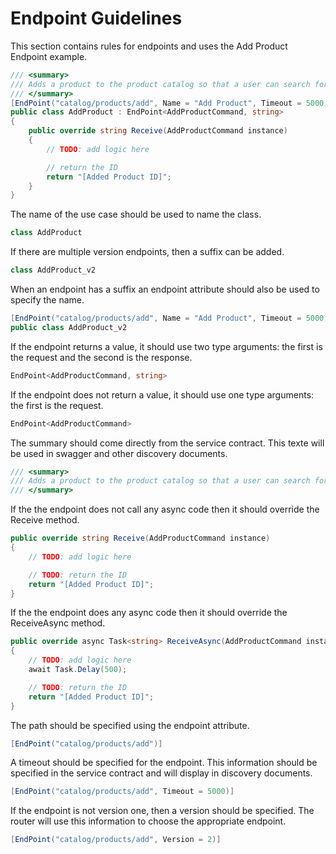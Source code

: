 # Endpoint Guidelines

This section contains rules for endpoints and uses the Add Product Endpoint example.

```csharp
/// <summary>
/// Adds a product to the product catalog so that a user can search for it and it can be added to a cart, purchased and/or shipped.
/// </summary>
[EndPoint("catalog/products/add", Name = "Add Product", Timeout = 5000, Version = 1)]
public class AddProduct : EndPoint<AddProductCommand, string>
{
    public override string Receive(AddProductCommand instance)
    {
        // TODO: add logic here

        // return the ID
        return "[Added Product ID]";
    }
}
```

The name of the use case should be used to name the class.
```csharp
class AddProduct
```
If there are multiple version endpoints, then a suffix can be added.
```csharp
class AddProduct_v2
```
When an endpoint has a suffix an endpoint attribute should also be used to specify the name.
```csharp
[EndPoint("catalog/products/add", Name = "Add Product", Timeout = 5000, Version = 1)]
public class AddProduct_v2
```
If the endpoint returns a value, it should use two type arguments: the first is the request and the 
second is the response.
```csharp
EndPoint<AddProductCommand, string>
```
If the endpoint does not return a value, it should use one type arguments: the first is the request.
```csharp
EndPoint<AddProductCommand>
```
The summary should come directly from the service contract.  This texte will be used in swagger and other discovery documents.
```csharp
/// <summary>
/// Adds a product to the product catalog so that a user can search for it and it can be added to a cart, purchased and/or shipped.
/// </summary>
```
If the the endpoint does not call any async code then it should override the Receive method.
```csharp
public override string Receive(AddProductCommand instance)
{
    // TODO: add logic here

    // TODO: return the ID
    return "[Added Product ID]";
}
```
If the the endpoint does any async code then it should override the ReceiveAsync method.
```csharp
public override async Task<string> ReceiveAsync(AddProductCommand instance)
{
    // TODO: add logic here
    await Task.Delay(500);

    // TODO: return the ID
    return "[Added Product ID]";
}
```
The path should be specified using the endpoint attribute.
```csharp
[EndPoint("catalog/products/add")]
```
A timeout should be specified for the endpoint.  This information should be specified in the service contract
and will display in discovery documents.
```csharp
[EndPoint("catalog/products/add", Timeout = 5000)]
```
If the endpoint is not version one, then a version should be specified.  The 
router will use this information to choose the appropriate endpoint.
```csharp
[EndPoint("catalog/products/add", Version = 2)]
```